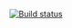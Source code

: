 [![Build status](https://ci.appveyor.com/api/projects/status/036177h6ykvnd948?svg=true)](https://ci.appveyor.com/project/OlgaMedeiros/mbankapici-4w1vh)


